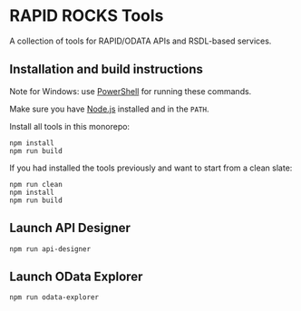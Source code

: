 # RAPID ROCKS Tools

A collection of tools for RAPID/ODATA APIs and RSDL-based services.

## Installation and build instructions

Note for Windows: use [PowerShell](https://github.com/PowerShell/PowerShell) for running these commands.

Make sure you have [Node.js](https://nodejs.org/) installed and in the `PATH`.

Install all tools in this monorepo:

```
npm install
npm run build
```

If you had installed the tools previously and want to start from a clean slate:

```
npm run clean
npm install
npm run build
```

## Launch API Designer

```
npm run api-designer
```

## Launch OData Explorer

```
npm run odata-explorer
```
